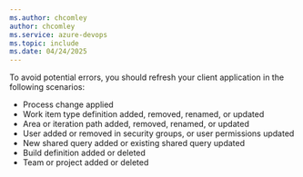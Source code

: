 ```yaml
---
ms.author: chcomley
author: chcomley
ms.service: azure-devops
ms.topic: include
ms.date: 04/24/2025
---
```


To avoid potential errors, you should refresh your client application in the following scenarios:

- Process change applied
- Work item type definition added, removed, renamed, or updated 
- Area or iteration path added, removed, renamed, or updated  
- User added or removed in security groups, or user permissions updated  
- New shared query added or existing shared query updated
- Build definition added or deleted
- Team or project added or deleted
